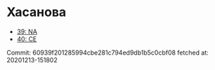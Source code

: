 # Хасанова
- [39: NA](39.md)
- [40: CE](40.md)

Commit: 60939f201285994cbe281c794ed9db1b5c0cbf08
 fetched at: 20201213-151802
